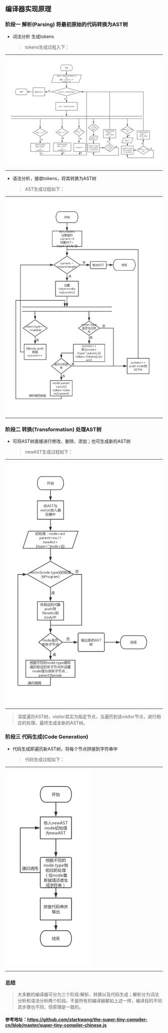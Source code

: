 ## 编译器实现原理

### 阶段一 解析(Parsing) 将最初原始的代码转换为AST树

* 词法分析 生成tokens

  > tokens生成过程入下：
---

![图片](./images/词法分析tokens生成.png)

---

* 语法分析，接收tokens，将其转换为AST树

  > AST生成过程如下：
---

![图片](./images/tokens转换为AST树.png)

---

### 阶段二 转换(Transformation) 处理AST树

* 可将AST树直接进行修改、删除、添加；也可生成新的AST树

  > newAST生成过程如下：

---

![图片](./images/转换AST树.png)

---
  
  > 深度遍历AST树，visitor其实为指定节点，当遍历到该visitor节点，进行相应的处理，最终生成全新的AST树。

### 阶段三 代码生成(Code Generation) 

* 代码生成即遍历新AST树，将每个节点拼接到字符串中

  > 代码生成过程如下：

---

![图片](./images/代码生成器.png)

---

### 总结

> 大多数的编译器可分为三个阶段:解析、转换以及代码生成；解析分为词法分析和语法分析两个阶段。不是所有的编译器都如上述一样，编译目的不同其步骤也不同，但原理是一致的。

#### 参考地址：https://github.com/starkwang/the-super-tiny-compiler-cn/blob/master/super-tiny-compiler-chinese.js

